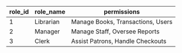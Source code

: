 | role_id | role_name | permissions                       |
| ------- | --------- | --------------------------------- |
| 1       | Librarian | Manage Books, Transactions, Users |
| 2       | Manager   | Manage Staff, Oversee Reports     |
| 3       | Clerk     | Assist Patrons, Handle Checkouts  |
